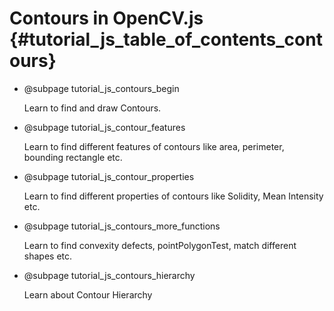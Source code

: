 Contours in OpenCV.js {#tutorial_js_table_of_contents_contours}
==================

-   @subpage tutorial_js_contours_begin

    Learn to find and draw Contours.

-   @subpage tutorial_js_contour_features

    Learn
    to find different features of contours like area, perimeter, bounding rectangle etc.

-   @subpage tutorial_js_contour_properties

    Learn
    to find different properties of contours like Solidity, Mean Intensity etc.

-   @subpage tutorial_js_contours_more_functions

    Learn
    to find convexity defects, pointPolygonTest, match different shapes etc.

-   @subpage tutorial_js_contours_hierarchy

    Learn
    about Contour Hierarchy
